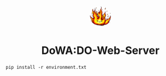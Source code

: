 <p align="center">
  <a href="https://aivle.kt.co.kr/home/main/indexMain">
    <img alt="DoWADO Logo" src="asset/img/team37_bigbang_icon.png" width="60" style="border-radius: 50%;" />
  </a>
</p>
<h1 align="center">
    DoWA:DO-Web-Server
</h1>


```
pip install -r environment.txt
```
